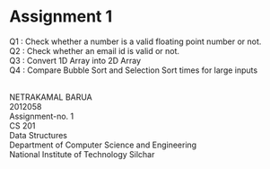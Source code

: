 # Assignment 1

Q1 : Check whether a number is a valid floating point number or not.<br>
Q2 : Check whether an email id is valid or not.<br>
Q3 : Convert 1D Array into 2D Array<br>
Q4 : Compare Bubble Sort and Selection Sort times for large inputs<br>
<br>

NETRAKAMAL BARUA<br>
2012058<br>
Assignment-no. 1<br>
CS 201<br>
Data Structures<br>
Department of Computer Science and Engineering<br>
National Institute of Technology Silchar